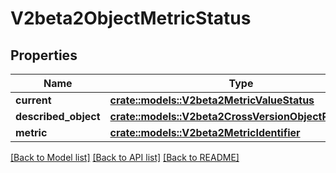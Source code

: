 # V2beta2ObjectMetricStatus

## Properties

Name | Type | Description | Notes
------------ | ------------- | ------------- | -------------
**current** | [**crate::models::V2beta2MetricValueStatus**](v2beta2.MetricValueStatus.md) |  | 
**described_object** | [**crate::models::V2beta2CrossVersionObjectReference**](v2beta2.CrossVersionObjectReference.md) |  | 
**metric** | [**crate::models::V2beta2MetricIdentifier**](v2beta2.MetricIdentifier.md) |  | 

[[Back to Model list]](../README.md#documentation-for-models) [[Back to API list]](../README.md#documentation-for-api-endpoints) [[Back to README]](../README.md)


